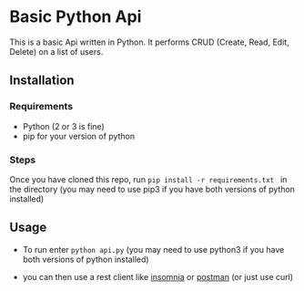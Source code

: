 # Basic Python Api

This is a basic Api written in Python. It performs CRUD (Create, Read, Edit, Delete) on a list of users.

## Installation

### Requirements
* Python (2 or 3 is fine)
* pip for your version of python

### Steps
 Once you have cloned this repo, run ```pip install -r requirements.txt ``` in the directory (you may need to use pip3 if you have both versions of python installed)

## Usage

* To run enter ```python api.py``` (you may need to use python3 if you have both versions of python installed)

* you can then use a rest client like [insomnia](https://insomnia.rest/) or [postman](https://www.getpostman.com/) (or just use curl)
